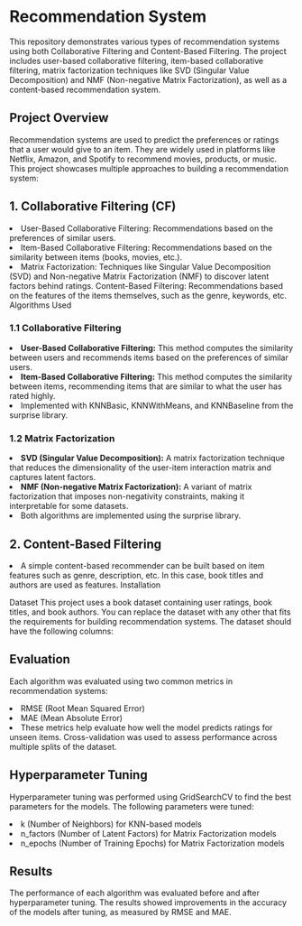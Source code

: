 # Recommendation System 
This repository demonstrates various types of recommendation systems using both Collaborative Filtering and Content-Based Filtering. The project includes user-based collaborative filtering, item-based collaborative filtering, matrix factorization techniques like SVD (Singular Value Decomposition) and NMF (Non-negative Matrix Factorization), as well as a content-based recommendation system.

## Project Overview
Recommendation systems are used to predict the preferences or ratings that a user would give to an item. They are widely used in platforms like Netflix, Amazon, and Spotify to recommend movies, products, or music. This project showcases multiple approaches to building a recommendation system:

## 1. Collaborative Filtering (CF)
<li>User-Based Collaborative Filtering: Recommendations based on the preferences of similar users.
<li>Item-Based Collaborative Filtering: Recommendations based on the similarity between items (books, movies, etc.).
<li>Matrix Factorization: Techniques like Singular Value Decomposition (SVD) and Non-negative Matrix Factorization (NMF) to discover latent factors behind ratings.
Content-Based Filtering: Recommendations based on the features of the items themselves, such as the genre, keywords, etc.
Algorithms Used
  
### 1.1 Collaborative Filtering
<li><b>User-Based Collaborative Filtering:</b> This method computes the similarity between users and recommends items based on the preferences of similar users.
<li><b>Item-Based Collaborative Filtering:</b> This method computes the similarity between items, recommending items that are similar to what the user has rated highly.
<li>Implemented with KNNBasic, KNNWithMeans, and KNNBaseline from the surprise library.

### 1.2 Matrix Factorization
<li><b>SVD (Singular Value Decomposition):</b> A matrix factorization technique that reduces the dimensionality of the user-item interaction matrix and captures latent factors.
<li><b>NMF (Non-negative Matrix Factorization):</b> A variant of matrix factorization that imposes non-negativity constraints, making it interpretable for some datasets.
<li>Both algorithms are implemented using the surprise library.

## 2. Content-Based Filtering
<li>A simple content-based recommender can be built based on item features such as genre, description, etc. In this case, book titles and authors are used as features.
Installation

Dataset
This project uses a book dataset containing user ratings, book titles, and book authors. You can replace the dataset with any other that fits the requirements for building recommendation systems. The dataset should have the following columns:


## Evaluation
Each algorithm was evaluated using two common metrics in recommendation systems:
<li>RMSE (Root Mean Squared Error)
<li>MAE (Mean Absolute Error)
<li>These metrics help evaluate how well the model predicts ratings for unseen items. Cross-validation was used to assess performance across multiple splits of the dataset.


## Hyperparameter Tuning
Hyperparameter tuning was performed using GridSearchCV to find the best parameters for the models. The following parameters were tuned:
<li>k (Number of Neighbors) for KNN-based models
<li>n_factors (Number of Latent Factors) for Matrix Factorization models
<li>n_epochs (Number of Training Epochs) for Matrix Factorization models
  
## Results
The performance of each algorithm was evaluated before and after hyperparameter tuning. The results showed improvements in the accuracy of the models after tuning, as measured by RMSE and MAE.
